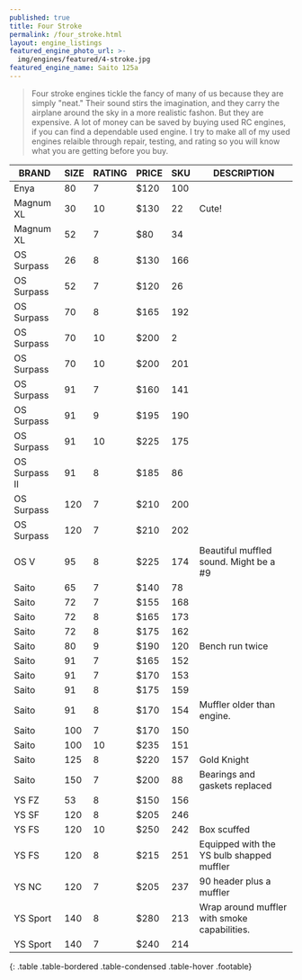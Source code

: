 ```yaml
---
published: true
title: Four Stroke
permalink: /four_stroke.html
layout: engine_listings
featured_engine_photo_url: >-
  img/engines/featured/4-stroke.jpg
featured_engine_name: Saito 125a
---
```
















> Four stroke engines tickle the fancy of many of us because they are simply "neat." Their sound stirs the imagination, and they carry the airplane around the sky in a more realistic fashon.  But they are expensive.  A lot of money can be saved by buying used RC engines, if you can find a dependable used engine. I try to make all of my used engines relaible through repair, testing, and rating so you will know what you are getting before you buy.

BRAND             | SIZE  | RATING | PRICE | SKU   | DESCRIPTION
------------------|-------|--------|-------|-------|---------------------
Enya              | 80    | 7      | $120  | 100   |
Magnum XL         | 30    | 10     | $130  | 22    | Cute!
Magnum XL         | 52    | 7      | $80   | 34    |  
OS Surpass        | 26    | 8      | $130  | 166   |
OS Surpass        | 52    | 7      | $120  | 26    |
OS Surpass        | 70    | 8      | $165  | 192   |
OS Surpass        | 70    | 10     | $200  | 2     |
OS Surpass        | 70    | 10     | $200  | 201   |
OS Surpass        | 91    | 7      | $160  | 141   |
OS Surpass        | 91    | 9      | $195  | 190   |
OS Surpass        | 91    | 10     | $225  | 175   |
OS Surpass II     | 91    | 8      | $185  | 86    |
OS Surpass        | 120   | 7      | $210  | 200   |
OS Surpass        | 120   | 7      | $210  | 202   |
OS V              | 95    | 8      | $225  | 174   | Beautiful muffled sound. Might be a #9
Saito             | 65    | 7      | $140  | 78    |
Saito             | 72    | 7      | $155  | 168   |
Saito             | 72    | 8      | $165  | 173   |  
Saito             | 72    | 8      | $175  | 162   |
Saito             | 80    | 9      | $190  | 120   | Bench run twice
Saito             | 91    | 7      | $165  | 152   |
Saito             | 91    | 7      | $170  | 153   |
Saito             | 91    | 8      | $175  | 159   |
Saito             | 91    | 8      | $170  | 154   | Muffler older than engine.
Saito             | 100   | 7      | $170  | 150   |
Saito             | 100   | 10     | $235  | 151   | 
Saito             | 125   | 8      | $220  | 157   | Gold Knight
Saito             | 150   | 7      | $200  | 88    | Bearings and gaskets replaced
YS FZ             | 53    | 8      | $150  | 156   |                                       
YS SF             | 120   | 8      | $205  | 246   |                                      
YS FS             | 120   | 10     | $250  | 242   | Box scuffed
YS FS             | 120   | 8      | $215  | 251   | Equipped with the YS bulb shapped muffler
YS NC             | 120   | 7      | $205  | 237   | 90 header plus a muffler
YS Sport          | 140   | 8      | $280  | 213   | Wrap around muffler with smoke capabilities.
YS Sport          | 140   | 7      | $240  | 214   |                                      
{: .table .table-bordered .table-condensed .table-hover .footable}
